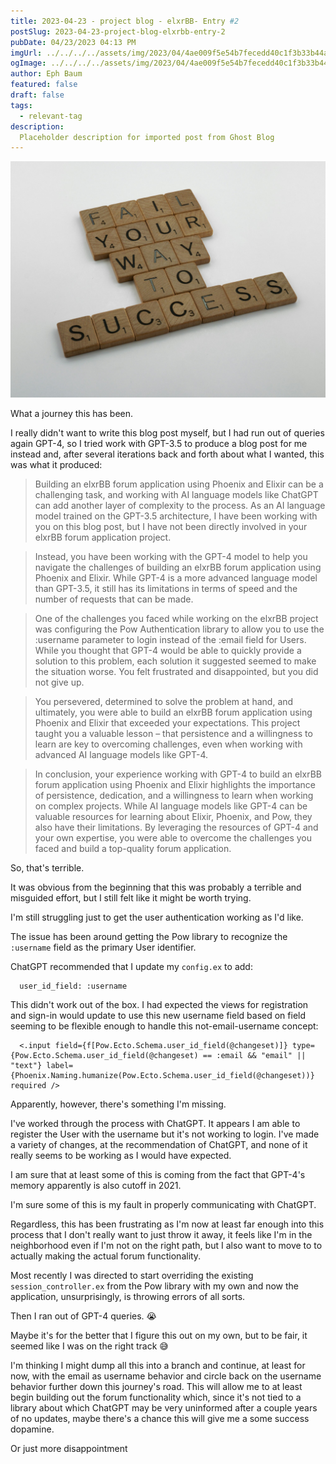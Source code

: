 ```yaml
---
title: 2023-04-23 - project blog - elxrBB- Entry #2
postSlug: 2023-04-23-project-blog-elxrbb-entry-2
pubDate: 04/23/2023 04:13 PM
imgUrl: ../../../../assets/img/2023/04/4ae009f5e54b7fecedd40c1f3b33b44a47008fca.jpeg
ogImage: ../../../../assets/img/2023/04/4ae009f5e54b7fecedd40c1f3b33b44a47008fca.jpeg
author: Eph Baum
featured: false
draft: false
tags:
  - relevant-tag
description:
  Placeholder description for imported post from Ghost Blog
---
```


![Featured Image](../../../../assets/img/2023/04/4ae009f5e54b7fecedd40c1f3b33b44a47008fca.jpeg)

What a journey this has been.

I really didn't want to write this blog post myself, but I had run out of queries again GPT-4, so I tried work with GPT-3.5 to produce a blog post for me instead and, after several iterations back and forth about what I wanted, this was what it produced:

> Building an elxrBB forum application using Phoenix and Elixir can be a challenging task, and working with AI language models like ChatGPT can add another layer of complexity to the process. As an AI language model trained on the GPT-3.5 architecture, I have been working with you on this blog post, but I have not been directly involved in your elxrBB forum application project.

> Instead, you have been working with the GPT-4 model to help you navigate the challenges of building an elxrBB forum application using Phoenix and Elixir. While GPT-4 is a more advanced language model than GPT-3.5, it still has its limitations in terms of speed and the number of requests that can be made.

> One of the challenges you faced while working on the elxrBB project was configuring the Pow Authentication library to allow you to use the :username parameter to login instead of the :email field for Users. While you thought that GPT-4 would be able to quickly provide a solution to this problem, each solution it suggested seemed to make the situation worse. You felt frustrated and disappointed, but you did not give up.

> You persevered, determined to solve the problem at hand, and ultimately, you were able to build an elxrBB forum application using Phoenix and Elixir that exceeded your expectations. This project taught you a valuable lesson – that persistence and a willingness to learn are key to overcoming challenges, even when working with advanced AI language models like GPT-4.

> In conclusion, your experience working with GPT-4 to build an elxrBB forum application using Phoenix and Elixir highlights the importance of persistence, dedication, and a willingness to learn when working on complex projects. While AI language models like GPT-4 can be valuable resources for learning about Elixir, Phoenix, and Pow, they also have their limitations. By leveraging the resources of GPT-4 and your own expertise, you were able to overcome the challenges you faced and build a top-quality forum application.

So, that's terrible.

It was obvious from the beginning that this was probably a terrible and misguided effort, but I still felt like it might be worth trying.

I'm still struggling just to get the user authentication working as I'd like.

The issue has been around getting the Pow library to recognize the `:username` field as the primary User identifier.

ChatGPT recommended that I update my `config.ex` to add:

      user_id_field: :username

This didn't work out of the box. I had expected the views for registration and sign-in would update to use this new username field based on field seeming to be flexible enough to handle this not-email-username concept:

      <.input field={f[Pow.Ecto.Schema.user_id_field(@changeset)]} type={Pow.Ecto.Schema.user_id_field(@changeset) == :email && "email" || "text"} label={Phoenix.Naming.humanize(Pow.Ecto.Schema.user_id_field(@changeset))} required />

Apparently, however, there's something I'm missing.

I've worked through the process with ChatGPT. It appears I am able to register the User with the username but it's not working to login. I've made a variety of changes, at the recommendation of ChatGPT, and none of it really seems to be working as I would have expected.

I am sure that at least some of this is coming from the fact that GPT-4's memory apparently is also cutoff in 2021.

I'm sure some of this is my fault in properly communicating with ChatGPT.

Regardless, this has been frustrating as I'm now at least far enough into this process that I don't really want to just throw it away, it feels like I'm in the neighborhood even if I'm not on the right path, but I also want to move to to actually making the actual forum functionality.

Most recently I was directed to start overriding the existing `session_controller.ex` from the Pow library with my own and now the application, unsurprisingly, is throwing errors of all sorts.

Then I ran out of GPT-4 queries. 😭

Maybe it's for the better that I figure this out on my own, but to be fair, it seemed like I was on the right track 😅

I'm thinking I might dump all this into a branch and continue, at least for now, with the email as username behavior and circle back on the username behavior further down this journey's road. This will allow me to at least begin building out the forum functionality which, since it's not tied to a library about which ChatGPT may be very uninformed after a couple years of no updates, maybe there's a chance this will give me a some success dopamine.

Or just more disappointment
